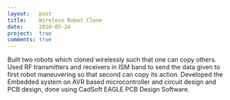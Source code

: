 ```yaml
---
layout:   post
title:    Wireless Robot Clone
date:     2010-05-24
project:  true
comments: true
---
```


Built two robots which cloned wirelessly such that one can copy others. Used RF transmitters and receivers in ISM band to send the data given to first robot maneuvering so that second can copy its action. Developed the Embedded system on AVR based microcontroller and circuit design and PCB design, done using CadSoft EAGLE PCB Design Software.
